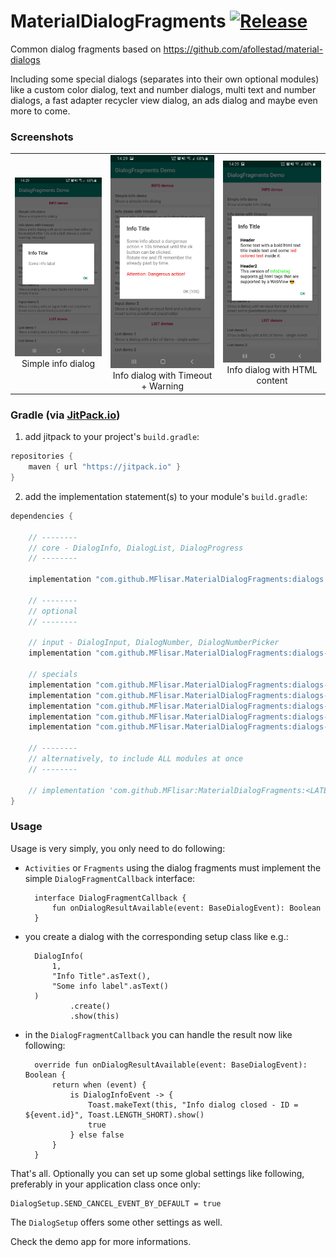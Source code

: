 # MaterialDialogFragments  [![Release](https://jitpack.io/v/MFlisar/material-dialogfragments.svg)](https://jitpack.io/#MFlisar/mMaterialDialogFragments)

Common dialog fragments based on https://github.com/afollestad/material-dialogs

Including some special dialogs (separates into their own optional modules) like a custom color dialog, text and number dialogs, multi text and number dialogs, a fast adapter recycler view dialog, an ads dialog and maybe even more to come.

### Screenshots


| | | |
|:-------------------------:|:-------------------------:|:-------------------------:|
| ![Info Dialog](images/info_dialog.jpg?raw=true "Title") Simple info dialog | ![Info Dialog](images/info_dialog2.jpg?raw=true "Title") Info dialog with Timeout + Warning | ![Info Dialog](images/info_dialog3.jpg?raw=true "Title") Info dialog with HTML content |


### Gradle (via [JitPack.io](https://jitpack.io/))

1. add jitpack to your project's `build.gradle`:
```groovy
repositories {
    maven { url "https://jitpack.io" }
}
```
2. add the implementation statement(s) to your module's `build.gradle`:
```groovy
dependencies {

	// --------
	// core - DialogInfo, DialogList, DialogProgress
	// --------
	
	implementation "com.github.MFlisar.MaterialDialogFragments:dialogs:<LATEST-VERSION>"
	
	// --------
	// optional
	// --------
	
	// input - DialogInput, DialogNumber, DialogNumberPicker
	implementation "com.github.MFlisar.MaterialDialogFragments:dialogs-input:<LATEST-VERSION>"
	
	// specials	
	implementation "com.github.MFlisar.MaterialDialogFragments:dialogs-datetime:<LATEST-VERSION>"
	implementation "com.github.MFlisar.MaterialDialogFragments:dialogs-fastadapter:<LATEST-VERSION>"	
	implementation "com.github.MFlisar.MaterialDialogFragments:dialogs-color:<LATEST-VERSION>"
	implementation "com.github.MFlisar.MaterialDialogFragments:dialogs-frequency:<LATEST-VERSION>"
	implementation "com.github.MFlisar.MaterialDialogFragments:dialogs-ads:<LATEST-VERSION>"

	// --------
	// alternatively, to include ALL modules at once
	// --------
	
	// implementation 'com.github.MFlisar:MaterialDialogFragments:<LATEST-VERSION>'
}
```

### Usage

Usage is very simply, you only need to do following:

* `Activities` or `Fragments` using the dialog fragments must implement the simple `DialogFragmentCallback` interface:

        interface DialogFragmentCallback {
			fun onDialogResultAvailable(event: BaseDialogEvent): Boolean
		}

* you create a dialog with the corresponding setup class like e.g.:

        DialogInfo(
			1,
			"Info Title".asText(),
			"Some info label".asText()
		)
				.create()
				.show(this)
				
* in the `DialogFragmentCallback` you can handle the result now like following:

        override fun onDialogResultAvailable(event: BaseDialogEvent): Boolean {
		    return when (event) {
				is DialogInfoEvent -> {
					Toast.makeText(this, "Info dialog closed - ID = ${event.id}", Toast.LENGTH_SHORT).show()
					true
				} else false
			}
		}
				
That's all. Optionally you can set up some global settings like following, preferably in your application class once only:

    DialogSetup.SEND_CANCEL_EVENT_BY_DEFAULT = true
	
The `DialogSetup` offers some other settings as well.

Check the demo app for more informations.
